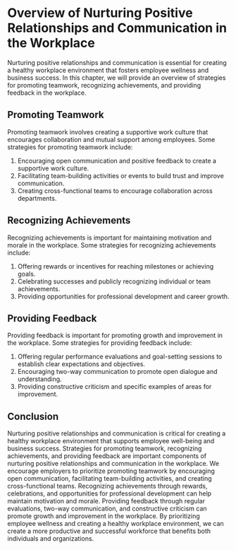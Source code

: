 Overview of Nurturing Positive Relationships and Communication in the Workplace
==============================================================================================================================================

Nurturing positive relationships and communication is essential for creating a healthy workplace environment that fosters employee wellness and business success. In this chapter, we will provide an overview of strategies for promoting teamwork, recognizing achievements, and providing feedback in the workplace.

Promoting Teamwork
------------------

Promoting teamwork involves creating a supportive work culture that encourages collaboration and mutual support among employees. Some strategies for promoting teamwork include:

1. Encouraging open communication and positive feedback to create a supportive work culture.
2. Facilitating team-building activities or events to build trust and improve communication.
3. Creating cross-functional teams to encourage collaboration across departments.

Recognizing Achievements
------------------------

Recognizing achievements is important for maintaining motivation and morale in the workplace. Some strategies for recognizing achievements include:

1. Offering rewards or incentives for reaching milestones or achieving goals.
2. Celebrating successes and publicly recognizing individual or team achievements.
3. Providing opportunities for professional development and career growth.

Providing Feedback
------------------

Providing feedback is important for promoting growth and improvement in the workplace. Some strategies for providing feedback include:

1. Offering regular performance evaluations and goal-setting sessions to establish clear expectations and objectives.
2. Encouraging two-way communication to promote open dialogue and understanding.
3. Providing constructive criticism and specific examples of areas for improvement.

Conclusion
----------

Nurturing positive relationships and communication is critical for creating a healthy workplace environment that supports employee well-being and business success. Strategies for promoting teamwork, recognizing achievements, and providing feedback are important components of nurturing positive relationships and communication in the workplace. We encourage employers to prioritize promoting teamwork by encouraging open communication, facilitating team-building activities, and creating cross-functional teams. Recognizing achievements through rewards, celebrations, and opportunities for professional development can help maintain motivation and morale. Providing feedback through regular evaluations, two-way communication, and constructive criticism can promote growth and improvement in the workplace. By prioritizing employee wellness and creating a healthy workplace environment, we can create a more productive and successful workforce that benefits both individuals and organizations.
